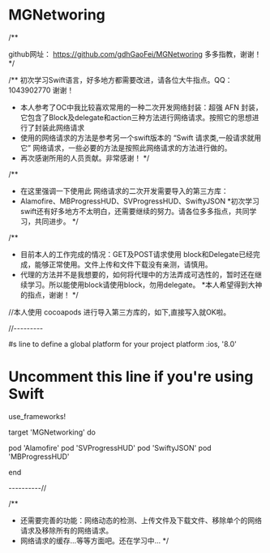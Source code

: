 # MGNetworing
/**

github网址： https://github.com/gdhGaoFei/MGNetworing
多多指教，谢谢！
*/

/** 初次学习Swift语言，好多地方都需要改进，请各位大牛指点。QQ：1043902770 谢谢！
* 本人参考了OC中我比较喜欢常用的一种二次开发网络封装：超强 AFN 封装，它包含了Block及delegate和action三种方法进行网络请求。按照它的思想进行了封装此网络请求
* 使用的网络请求的方法是参考另一个swift版本的 “Swift 请求类,一般请求就用它” 网络请求，一些必要的方法是按照此网络请求的方法进行做的。
* 再次感谢所用的人员贡献。非常感谢！
*/

/**
* 在这里强调一下使用此 网络请求的二次开发需要导入的第三方库：
* Alamofire、MBProgressHUD、SVProgressHUD、SwiftyJSON
*初次学习swift还有好多地方不太明白，还需要继续的努力。请各位多多指点，共同学习，共同进步。
*/

/**
* 目前本人的工作完成的情况：GET及POST请求使用 block和Delegate已经完成，能够正常使用。文件上传和文件下载没有亲测，请慎用。
* 代理的方法并不是我想要的，如何将代理中的方法弄成可选性的，暂时还在继续学习。所以能使用block请使用block，勿用delegate。
*本人希望得到大神的指点，谢谢！
*/


//本人使用 cocoapods 进行导入第三方库的，如下,直接写入就OK啦。

//---------

#s line to define a global platform for your project
platform :ios, '8.0'
# Uncomment this line if you're using Swift
use_frameworks!

target 'MGNetworking' do

pod 'Alamofire'
pod 'SVProgressHUD'
pod 'SwiftyJSON'
pod 'MBProgressHUD'

end

----------//

/**
* 还需要完善的功能：网络动态的检测、上传文件及下载文件、移除单个的网络请求及移除所有的网络请求。
* 网络请求的缓存...等等方面吧。还在学习中...
*/



